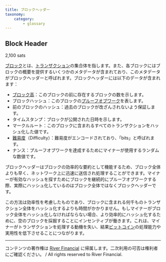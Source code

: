 ```yaml
---
title: ブロックヘッダー
taxonomy:
    category:
        - glossary
---
```


## Block Header
2,100 sats

[ブロック](https://lostinbitcoin.sakuraweb.com/glossary/block/)とは、[トランザクション](https://lostinbitcoin.sakuraweb.com/glossary/transaction/)の集合体を指します。また、各ブロックにはブロックの概要を提供するいくつかのメタデータが含まれており、このメタデータがブロックヘッダーと呼ばれます。ブロックヘッダーには以下のデータが含まれます：

- [ブロック高](https://lostinbitcoin.sakuraweb.com/glossary/block_height/)：このブロックの前に存在するブロックの数を示します。
- ブロックハッシュ：このブロックの[プルーフオブワーク](https://lostinbitcoin.sakuraweb.com/glossary/pow/)を表します。
- 前のブロックのハッシュ：過去のブロックが改ざんされないよう保証します。
- タイムスタンプ：ブロックが公開された日時を示します。
- マークルルート：このブロックに含まれるすべてのトランザクションをハッシュ化した値です。
- [難易度](https://lostinbitcoin.sakuraweb.com/glossary/difficulty/)（Difficulty）：難易度がエンコードされており、「bits」と呼ばれます。
- ナンス：プルーフオブワークを達成するためにマイナーが使用するランダムな数値です。

ブロックヘッダーはブロックの効率的な要約として機能するため、ブロック全体よりも早く、ネットワーク上に迅速に送信され処理することができます。マイナーが有効なハッシュを探すためにブロックを継続的にプルーフオブワークする際、実際にハッシュ化しているのはブロック全体ではなくブロックヘッダーです。

この方法は効率性を考慮したものであり、ブロックに含まれる何千ものトランザクション全体をハッシュ化するよりも時間がかかりません。もしマイナーがブロック全体をハッシュ化しなければならない場合、より効率的にハッシュ化するために、空のブロックを採掘することにインセンティブが働きます。これは、マイナーがトランザクションを処理する動機を失い、結果[ビットコイン](https://lostinbitcoin.sakuraweb.com/glossary/bitcoin/)の処理能力や実用性を低下させることにつながります。

---
コンテンツの著作権は [River Financial](https://river.com/) に帰属します。二次利用の可否は権利者にご確認ください。 / All rights reserved to River Financial.
